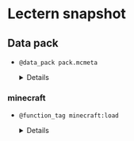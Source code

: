 # Lectern snapshot

## Data pack

- `@data_pack pack.mcmeta`

  <details>

  ```json
  {
    "pack": {
      "pack_format": 6,
      "description": ""
    }
  }
  ```

  </details>

### minecraft

- `@function_tag minecraft:load`

  <details>

  ```json
  {
    "values": [
      "demo:foo",
      "demo:bar"
    ]
  }
  ```

  </details>
